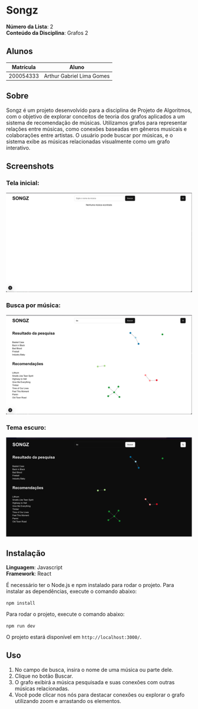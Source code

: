 # Songz

**Número da Lista**: 2<br>
**Conteúdo da Disciplina**: Grafos 2<br>

## Alunos
| Matrícula | Aluno           |
| --------- | --------------- |
| 200054333 | Arthur Gabriel Lima Gomes |

## Sobre 
Songz é um projeto desenvolvido para a disciplina de Projeto de Algoritmos, com o objetivo de explorar conceitos de teoria dos grafos aplicados a um sistema de recomendação de músicas. Utilizamos grafos para representar relações entre músicas, como conexões baseadas em gêneros musicais e colaborações entre artistas.
O usuário pode buscar por músicas, e o sistema exibe as músicas relacionadas visualmente como um grafo interativo.

## Screenshots

### **Tela inicial**:
![Tela inicial](./assets/songz1.png)

### **Busca por música**:
![Busca por música](./assets/songz2.png)

### **Tema escuro**:
![Tema escuro](./assets/songz3.png)

## Instalação 
**Linguagem**: Javascript<br>
**Framework**: React<br>

É necessário ter o Node.js e npm instalado para rodar o projeto. Para instalar as dependências, execute o comando abaixo:

```npm install```

Para rodar o projeto, execute o comando abaixo:

```npm run dev```

O projeto estará disponível em `http://localhost:3000/`.

## Uso

1. No campo de busca, insira o nome de uma música ou parte dele.
2. Clique no botão Buscar.
3. O grafo exibirá a música pesquisada e suas conexões com outras músicas relacionadas.
4. Você pode clicar nos nós para destacar conexões ou explorar o grafo utilizando zoom e arrastando os elementos.
